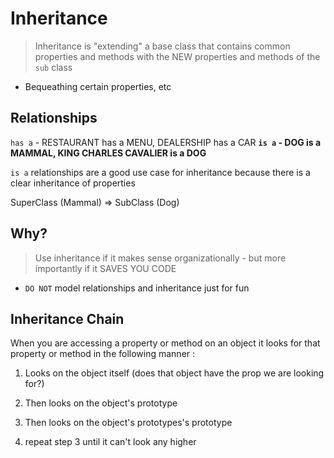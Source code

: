 # Inheritance
> Inheritance is "extending" a base class that contains common properties and methods with the NEW properties and methods of the `sub` class

- Bequeathing certain properties, etc

## Relationships

`has a` - RESTAURANT has a MENU, DEALERSHIP has a CAR
**`is a`  - DOG is a MAMMAL, KING CHARLES CAVALIER is a DOG**

`is a` relationships are a good use case for inheritance because there is a clear inheritance of properties

SuperClass (Mammal) => SubClass (Dog)

## Why?
> Use inheritance if it makes sense organizationally - but more importantly if it SAVES YOU CODE

- `DO NOT` model relationships and inheritance just for fun

## Inheritance Chain

When you are accessing a property or method on an object it looks for that property or method in the following manner : 

1. Looks on the object itself (does that object have the prop we are looking for?)

2. Then looks on the object's prototype

3. Then looks on the object's prototypes's prototype

4. repeat step 3 until it can't look any higher








